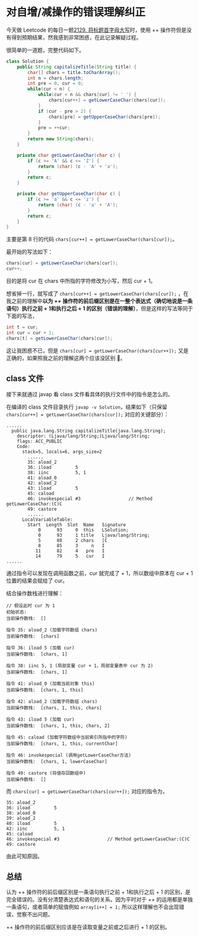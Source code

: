 # 对自增/减操作的错误理解纠正

今天做 Leetcode 的每日一题[2129. 将标题首字母大写](https://leetcode.cn/problems/capitalize-the-title/)时，使用 ++ 操作符但是没有得到预期结果，然我感到非常困惑，在此记录解疑过程。

很简单的一道题，完整代码如下。

```java
class Solution {
    public String capitalizeTitle(String title) {
        char[] chars = title.toCharArray();
        int n = chars.length;
        int pre = 0, cur = 0;
        while(cur < n) {
            while(cur < n && chars[cur] != ' ') {
                chars[cur++] = getLowerCaseChar(chars[cur]);
            }
            if (cur - pre > 2) {
                chars[pre] = getUpperCaseChar(chars[pre]);
            }
            pre = ++cur;
        }
        return new String(chars);
    }

    private char getLowerCaseChar(char c) {
        if (c >= 'A' && c <= 'Z') {
            return (char) (c - 'A' + 'a');
        }
        return c;
    }

    private char getUpperCaseChar(char c) {
        if (c >= 'a' && c <= 'z') {
            return (char) (c - 'a' + 'A');
        }
        return c;
    }
}
```

主要是第 8 行的代码 `chars[cur++] = getLowerCaseChar(chars[cur]);`。

最开始的写法如下：

```java
chars[cur] = getLowerCaseChar(chars[cur]);
cur++;
```

目的是将 cur 在 chars 中所指的字符修改为小写，然后 cur + 1。

想省掉一行，就写成了 `chars[cur++] = getLowerCaseChar(chars[cur]);` ，在我之前的理解中**以为 ++ 操作符的前后缀区别是在一整个表达式（确切地说是一条语句）执行之前 + 1和执行之后 + 1 的区别（错误的理解）**，但是这样的写法等同于下面的写法，

```java
int t = cur;
int cur = cur + 1;
chars[t] = getLowerCaseChar(chars[cur]);
```

这让我困惑不已，但是 `chars[cur] = getLowerCaseChar(chars[cur++]);` 又是正确的，如果照我之前的理解这两个应该没区别 🥲。

## class 文件

接下来就通过 javap 看 class 文件看具体的执行文件中的指令是怎么的。

在编译的 class 文件目录执行 `javap -v Solution`，结果如下（只保留  `chars[cur++] = getLowerCaseChar(chars[cur]);`  对应的关键部分）：

```
......
  public java.lang.String capitalizeTitle(java.lang.String);
    descriptor: (Ljava/lang/String;)Ljava/lang/String;
    flags: ACC_PUBLIC
    Code:
      stack=5, locals=6, args_size=2
        ......
        35: aload_2
        36: iload         5
        38: iinc          5, 1
        41: aload_0
        42: aload_2
        43: iload         5
        45: caload
        46: invokespecial #3                  // Method getLowerCaseChar:(C)C
        49: castore
        ......
      LocalVariableTable:
        Start  Length  Slot  Name   Signature
            0      93     0  this   LSolution;
            0      93     1 title   Ljava/lang/String;
            5      88     2 chars   [C
            8      85     3     n   I
           11      82     4   pre   I
           14      79     5   cur   I
......
```

通过指令可以发现在调用函数之前，cur 就完成了 + 1，所以数组中原本在 cur + 1 位置的结果会赋给了 cur。

结合操作数栈进行理解：

```
// 假设此时 cur 为 1
初始状态:
当前操作数栈:  []

指令 35: aload_2 (加载字符数组 chars)
当前操作数栈:  [chars]

指令 36: iload 5 (加载 cur)
当前操作数栈:  [chars, 1]

指令 38: iinc 5, 1 (局部变量 cur + 1，局部变量表中 cur 为 2)
当前操作数栈:  [chars, 1]

指令 41: aload_0 (加载当前对象 this)
当前操作数栈:  [chars, 1, this]

指令 42: aload_2 (加载字符数组 chars)
当前操作数栈:  [chars, 1, this, chars]

指令 43: iload 5 (加载 cur)
当前操作数栈:  [chars, 1, this, chars, 2]

指令 45: caload (加载字符数组中当前索引所指中的字符)
当前操作数栈:  [chars, 1, this, currentChar]

指令 46: invokespecial (调用getLowerCaseChar方法)
当前操作数栈:  [chars, 1, lowerCaseChar]

指令 49: castore (将值存回数组中)
当前操作数栈:  []
```

而 `chars[cur] = getLowerCaseChar(chars[cur++]);` 对应的指令为，

```
35: aload_2
36: iload         5
38: aload_0
39: aload_2
40: iload         5
42: iinc          5, 1
45: caload
46: invokespecial #3                  // Method getLowerCaseChar:(C)C
49: castore
```

由此可知原因。

## 总结

认为 ++ 操作符的前后缀区别是一条语句执行之前 + 1和执行之后 + 1 的区别，是完全错误的。没有分清楚表达式和语句的关系。因为平时对于 ++ 的运用都是单独一条语句，或者简单的赋值例如 `array[i++] = 1;`  所以这样理解也不会出现错误，觉察不出问题。

++ 操作符的前后缀区别应该是在读取变量之前或之后进行 + 1 的区别。